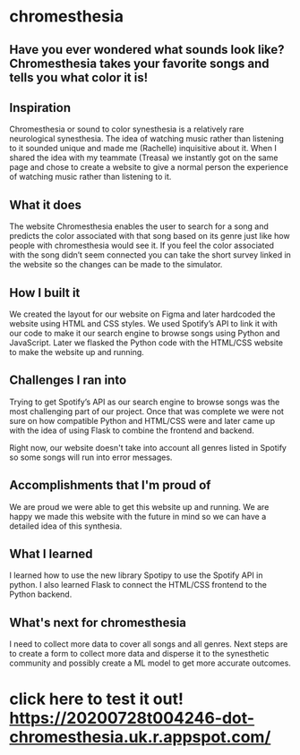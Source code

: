 # chromesthesia

## Have you ever wondered what sounds look like? Chromesthesia takes your favorite songs and tells you what color it is!

## Inspiration
Chromesthesia or sound to color synesthesia is a relatively rare neurological synesthesia. The idea of watching music rather than listening to it sounded unique and made me (Rachelle) inquisitive about it. When I shared the idea with my teammate (Treasa) we instantly got on the same page and chose to create a website to give a normal person the experience of watching music rather than listening to it.

## What it does
The website Chromesthesia enables the user to search for a song and predicts the color associated with that song based on its genre just like how people with chromesthesia would see it. If you feel the color associated with the song didn’t seem connected you can take the short survey linked in the website so the changes can be made to the simulator.

## How I built it
We created the layout for our website on Figma and later hardcoded the website using HTML and CSS styles. We used Spotify’s API to link it with our code to make it our search engine to browse songs using Python and JavaScript. Later we flasked the Python code with the HTML/CSS website to make the website up and running.

## Challenges I ran into
Trying to get Spotify’s API as our search engine to browse songs was the most challenging part of our project. Once that was complete we were not sure on how compatible Python and HTML/CSS were and later came up with the idea of using Flask to combine the frontend and backend.

Right now, our website doesn't take into account all genres listed in Spotify so some songs will run into error messages.

## Accomplishments that I'm proud of
We are proud we were able to get this website up and running. We are happy we made this website with the future in mind so we can have a detailed idea of this synthesia.

## What I learned
I learned how to use the new library Spotipy to use the Spotify API in python. I also learned Flask to connect the HTML/CSS frontend to the Python backend.

## What's next for chromesthesia
I need to collect more data to cover all songs and all genres. Next steps are to create a form to collect more data and disperse it to the synesthetic community and possibly create a ML model to get more accurate outcomes.

# click here to test it out! https://20200728t004246-dot-chromesthesia.uk.r.appspot.com/
